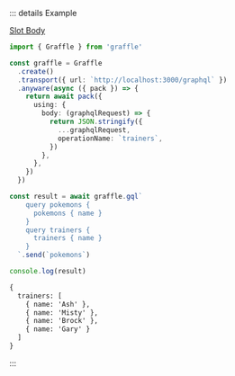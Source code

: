 ::: details Example

<div class="ExampleSnippet">
<a href="../../examples/anyware/slot-body">Slot Body</a>

<!-- dprint-ignore-start -->
```ts twoslash
import { Graffle } from 'graffle'

const graffle = Graffle
  .create()
  .transport({ url: `http://localhost:3000/graphql` })
  .anyware(async ({ pack }) => {
    return await pack({
      using: {
        body: (graphqlRequest) => {
          return JSON.stringify({
            ...graphqlRequest,
            operationName: `trainers`,
          })
        },
      },
    })
  })

const result = await graffle.gql`
    query pokemons {
      pokemons { name }
    }
    query trainers {
      trainers { name }
    }
  `.send(`pokemons`)

console.log(result)
```
<!-- dprint-ignore-end -->

<!-- dprint-ignore-start -->
```txt
{
  trainers: [
    { name: 'Ash' },
    { name: 'Misty' },
    { name: 'Brock' },
    { name: 'Gary' }
  ]
}
```
<!-- dprint-ignore-end -->

</div>
:::
